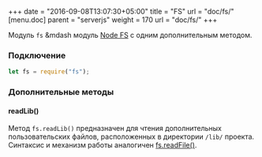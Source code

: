 +++
date = "2016-09-08T13:07:30+05:00"
title = "FS"
url = "doc/fs/"
[menu.doc]
    parent = "serverjs"
    weight = 170
    url = "doc/fs/"
+++

Модуль `fs`&nbsp;&mdash модуль [Node FS](https://nodejs.org/api/fs.html) с одним дополнительным методом.

### Подключение

```JavaScript
let fs = require("fs");
```

### Дополнительные методы

#### readLib()

Метод `fs.readLib()` предназначен для чтения дополнительных пользовательских файлов, расположенных в директории `/lib/` проекта.
Синтаксис и механизм работы аналогичен [fs.readFile()](https://nodejs.org/api/fs.html#fs_fs_readfile_file_options_callback).